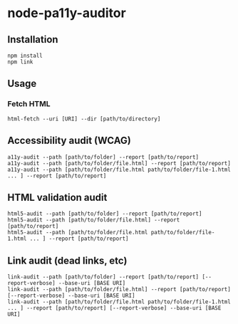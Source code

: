 # node-pa11y-auditor

## Installation

```
npm install
npm link
```

## Usage

### Fetch HTML

```
html-fetch --uri [URI] --dir [path/to/directory]
```

## Accessibility audit (WCAG)

```
a11y-audit --path [path/to/folder] --report [path/to/report]
a11y-audit --path [path/to/folder/file.html] --report [path/to/report]
a11y-audit --path [path/to/folder/file.html path/to/folder/file-1.html ... ] --report [path/to/report]
```

## HTML validation audit

```
html5-audit --path [path/to/folder] --report [path/to/report]
html5-audit --path [path/to/folder/file.html] --report [path/to/report]
html5-audit --path [path/to/folder/file.html path/to/folder/file-1.html ... ] --report [path/to/report]
```

## Link audit (dead links, etc)

```
link-audit --path [path/to/folder] --report [path/to/report] [--report-verbose] --base-uri [BASE URI]
link-audit --path [path/to/folder/file.html] --report [path/to/report] [--report-verbose] --base-uri [BASE URI]
link-audit --path [path/to/folder/file.html path/to/folder/file-1.html ... ] --report [path/to/report] [--report-verbose] --base-uri [BASE URI]
